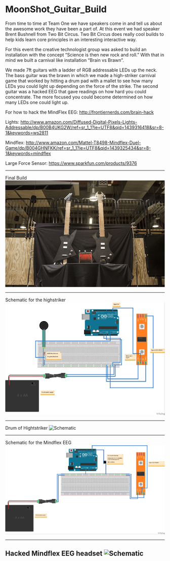 # MoonShot_Guitar_Build

From time to time at Team One we have speakers come in and tell us about the awesome work they have been a part of. At this event we had speaker Brent Bushnell from Two Bit Circus. Two Bit Circus does really cool builds to help kids learn core principles in an interesting interactive way. 

For this event the creative technologist group was asked to build an installation with the concept “Science is then new rock and roll.” With that in mind we built a carnival like installation “Brain vs Brawn”.

We made 7ft guitars with a ladder of RGB addressable LEDs up the neck. The bass guitar was the brawn in which we made a high-striker carnival game that worked by hitting a drum pad with a mallet to see how many LEDs you could light up depending on the force of the strike. The second guitar was a hacked EEG that gave readings on how hard you could concentrate. The more focused you could become determined on how many LEDs one could light up.


For how to hack the MindFlex EEG: http://frontiernerds.com/brain-hack

Lights: http://www.amazon.com/Diffused-Digital-Pixels-Lights-Addressable/dp/B00B4UKG2W/ref=sr_1_1?ie=UTF8&qid=1439316418&sr=8-1&keywords=ws2811

Mindflex: http://www.amazon.com/Mattel-T8498-Mindflex-Duel-Game/dp/B004GHNFKK/ref=sr_1_1?ie=UTF8&qid=1439325434&sr=8-1&keywords=mindflex

Large Force Sensor: https://www.sparkfun.com/products/9376


----------
Final Build
![Schematic](https://github.com/dplumly/MoonShot_Guitar_Build/blob/master/img/guitars.jpg)

----------
Schematic for the highstriker
![Schematic](https://github.com/dplumly/MoonShot_Guitar_Build/blob/master/img/Hightstriker_bb.jpg)

----------
Drum of Hightstriker
![Schematic](https://github.com/dplumly/MoonShot_Guitar_Build/blob/master/img/drum.jpg)

----------
Schematic for the Mindflex EEG
![Schematic](https://github.com/dplumly/MoonShot_Guitar_Build/blob/master/img/Mindflex_Finished_bb.jpg)

----------
Hacked Mindflex EEG headset
![Schematic](https://github.com/dplumly/MoonShot_Guitar_Build/blob/master/img/EEG.jpg)
----------

